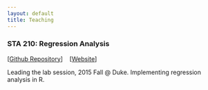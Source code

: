 ```yaml
---
layout: default
title: Teaching
---
```


<div id="pub-container">

<!-- lrpd -->
<div class="pub-main">
<h3>STA 210: Regression Analysis</h3>
<p>[<a href="https://github.com/ericyewang/Duke-STA-210">Github Repository</a>]&nbsp;&nbsp;&nbsp; [<a href="http://ericyewang.github.io/Duke-STA-210/">Website</a>]&nbsp;&nbsp;&nbsp;</p>

<div class="pub-sub">
Leading the lab session, 2015 Fall @ Duke. Implementing regression analysis in R.
</div>
</div>

<!-- A new one below -->

</div>
